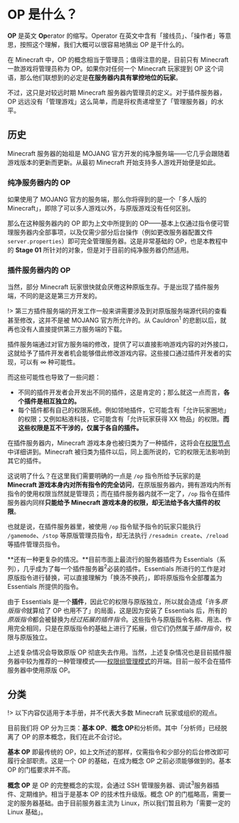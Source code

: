 # OP 是什么？

**OP** 是英文 **Op**erator 的缩写。Operator 在英文中含有「接线员」、「操作者」等意思，按照这个理解，我们大概可以很容易地猜出 OP 是干什么的。

在 Minecraft 中，OP 的概念相当于管理员；值得注意的是，目前只有 Minecraft 一款游戏将管理员称为 OP。如果你对任何一个 Minecraft 玩家提到 OP 这个词语，那么他们联想到的必定是**在服务器内具有掌控地位的玩家**。

不过，这只是对较远时期 Minecraft 服务器内管理员的定义。对于插件服务器，OP 远远没有「管理游戏」这么简单，而是将权责递增至了「管理服务器」的水平。

## 历史

Minecraft 服务器的始祖是 MOJANG 官方开发的纯净服务端——它几乎会跟随着游戏版本的更新而更新。从最初 Minecraft 开始支持多人游戏开始便是如此。

### 纯净服务器内的 OP

如果使用了 MOJANG 官方的服务端，那么你将得到的是一个「多人版的 Minecraft」，即除了可以多人游戏以外，与原版游戏没有任何区别。

那么在这种服务器内的 OP 即为上文中所提到的 OP——基本上仅通过指令便可管理服务器内全部事项，以及仅需少部分后台操作（例如更改服务器配置文件 `server.properties`）即可完全管理服务器。这是非常基础的 OP，也是本教程中的 **Stage 01** 所针对的对象，但是对于目前的纯净服务器仍然适用。

### 插件服务器内的 OP

当然，部分 Minecraft 玩家很快就会厌倦这种原版生存。于是出现了插件服务端，不同的是这是第三方开发的。

!> 第三方插件服务端的开发工作一般来讲需要涉及到对原版服务端源代码的查看甚至修改，这并不是被 MOJANG 官方所允许的。从 Cauldron<sup>1</sup> 的悲剧以后，就再也没有人直接提供第三方服务端的下载。

插件服务端通过对官方服务端的修改，提供了可以直接影响游戏内容的对外接口，这就给予了插件开发者机会能够借此修改游戏内容。这些接口通过插件开发者的实现，可以有 $\infty$ 种可能性。

而这些可能性也导致了一些问题：
- 不同的插件开发者会开发出不同的插件，这是肯定的；那么就这一点而言，**各个插件是相互独立的。**
- 每个插件都有自己的权限系统。例如领地插件，它可能含有「允许玩家圈地」的权限；又例如粘液科技，它可能含有「允许玩家获得 XX 物品」的权限。**而这些权限是互不干涉的，仅属于各自的插件。**

在插件服务器内，Minecraft 游戏本身也被归类为了一种插件，这将会在[权限节点](/permission-group/node.md)中详细讲到。Minecraft 被归类为插件以后，同上面所说的，它的权限无法影响到其它的插件。

这说明了什么？在这里我们需要明确的一点是 `/op` 指令所给予玩家的是 **Minecraft 游戏本身内对所有指令的完全访问**，在原版服务器内，拥有游戏内所有指令的使用权限当然就是管理员；而在插件服务器内就不一定了，`/op` 指令在插件服务器内同样**只能给予 Minecraft 游戏本身的权限，却无法给予各大插件的权限**。

也就是说，在插件服务器里，被使用 `/op` 指令赋予指令的玩家只能执行 `/gamemode`、`/stop` 等原版管理员指令，却无法执行 `/resadmin create`、`/reload` 等插件管理员指令。

**还有一种更复杂的情况。**目前市面上最流行的服务器插件为 Essentials（系列），几乎成为了每一个插件服务器<sup>2</sup>必装的插件。Essentials 所进行的工作是对原版指令进行替换，可以直接理解为「换汤不换药」，即将原版指令全部覆盖为 Essentials 所提供的指令。

由于 Essentials 是一个**插件**，因此它的权限与原版独立，所以就会造成「许多*原版指令*就算给了 OP 也用不了」的局面，这是因为安装了 Essentials 后，所有的*原版指令*都会被替换为*经过拓展的插件指令*。这些指令与原版指令名称、用法、作用完全相同，只是在原版指令的基础上进行了拓展，但它们仍然属于*插件指令*，权限与原版独立。

上述复杂情况会导致原版 OP 彻底失去作用。当然，上述复杂情况也是目前插件服务器中较为推荐的一种管理模式——[权限组管理模式](/permission-group/main.md)的开端。目前一般不会在插件服务器中使用原版 OP。

## 分类

!> 以下内容仅适用于本手册，并不代表大多数 Minecraft 玩家或组织的观点。

目前我们将 OP 分为三类：**基本 OP**、**概念 OP**和分析师。其中「分析师」已经脱离了 OP 的原本概念，我们在此不会讨论。

**基本 OP** 即最传统的 OP，如上文所述的那样，仅需指令和少部分的后台修改即可履行全部职责。这是一个 OP 的基础，在成为概念 OP 之前必须能够做到的。基本 OP 的门槛要求并不高。

**概念 OP** 是 OP 的完整概念的实现，会通过 SSH 管理服务器、调试<sup>3</sup>服务器插件、定期维护。相当于是基本 OP 的技术性升级版。概念 OP 的门槛略高，需要一定的服务器基础。由于目前服务器主流为 Linux，所以我们暂且称为「需要一定的 Linux 基础」。



